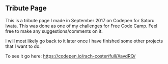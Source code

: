 ## Tribute Page
This is a tribute page I made in September 2017 on Codepen for Satoru Iwata. This was done as one of my challenges for Free Code Camp. Feel free to make any suggestions/comments on it.  

I will most likely go back to it later once I have finished some other projects that I want to do. 

To see it go here: https://codepen.io/rach-coster/full/XavdRQ/


